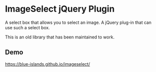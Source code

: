 # ImageSelect jQuery Plugin
A select box that allows you to select an image.
A jQuery plug-in that can use such a select box.

This is an old library that has been maintained to work.

## Demo
https://blue-islands.github.io/imageselect/
